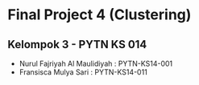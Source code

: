 # Final Project 4 (Clustering)

## Kelompok 3 - PYTN KS 014

- Nurul Fajriyah Al Maulidiyah  : PYTN-KS14-001 
- Fransisca Mulya Sari          : PYTN-KS14-011 
